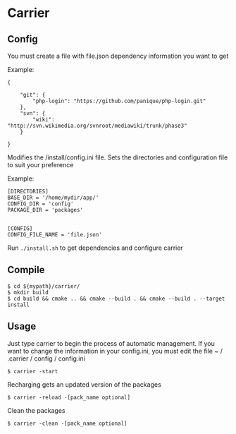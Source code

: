 Carrier
=======

Config
------

You must create a file with file.json dependency information you want to get

Example:


    {

        "git": {
            "php-login": "https://github.com/panique/php-login.git"
        },
        "svn": {
            "wiki": "http://svn.wikimedia.org/svnroot/mediawiki/trunk/phase3"
        }

    }


Modifies the /install/config.ini file. Sets the directories and configuration file to suit your preference

Example:

    [DIRECTORIES]
    BASE_DIR = '/home/mydir/app/'
    CONFIG_DIR = 'config'
    PACKAGE_DIR = 'packages'
    
    
    [CONFIG]
    CONFIG_FILE_NAME = 'file.json'
    
Run `./install.sh` to get dependencies and configure carrier

Compile
-------


    $ cd ${mypath}/carrier/
    $ mkdir build 
    $ cd build && cmake .. && cmake --build . && cmake --build . --target install


Usage
------

Just type carrier to begin the process of automatic management. If you want to change the information in your config.ini, you must edit the file ~ / .carrier / config / config.ini

    $ carrier -start
     
Recharging gets an updated version of the packages
    
    $ carrier -reload -[pack_name optional]

Clean the packages

    $ carrier -clean -[pack_name optional]
    






